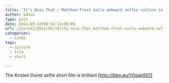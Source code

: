 ```yaml
---
title: 'It’s Nice That : Matthew Frost nails awkward selfie culture in new Kirsten Dunst short'
author: admin
type: post
date: 2014-09-24T08:54:13+00:00
url: /journal/2014/09/24/its-nice-that-matthew-frost-nails-awkward-selfie-culture-in-new-kirsten-dunst-short/
categories:
  - Links
tags:
  - culture
  - film
  - short

---
```

The Kirsten Dunst selfie short film is brilliant [http://lbbn.eu/Y0qap9][1]

 [1]: http://www.itsnicethat.com/articles/matthew-frost-kirsten-dunst